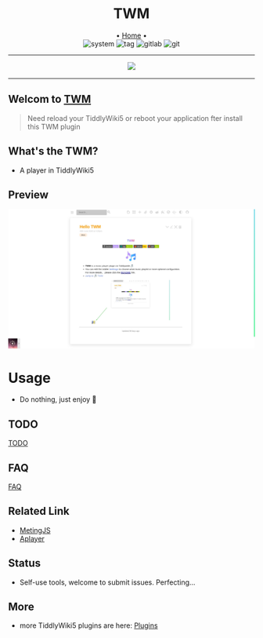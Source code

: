 <h1 align="center">TWM</h1>

<div align="center">
  <span> • </span>
	<a href="https://oeyoews.github.io/twm">Home</a>
  <span> • </span>
</div>

<div align="center">
<img src="https://img.shields.io/badge/System-Linux-white.svg?style=flat-square&logo=linux&logoColor=white&color=BB9AF7" alt="system">
<img src="https://img.shields.io/gitlab/v/tag/oeyoews/twm?color=green&logo=FastAPI&style=flat-square" alt="tag">
<img src="https://img.shields.io/badge/Gitlab-Yes-ffcc00.svg?style=flat-square&logo=gitlab&label=Gitlab" alt="gitlab">
<img src="https://img.shields.io/badge/GIT-Yes-green.svg?style=flat-square&logo=git&label=GIT" alt="git">

<hr>

<img src="https://cdn.jsdelivr.net/gh/oeyoews/img/music-notes.png" width=128 />

</div>

<div align="center">

</div>

<hr>

## Welcom to [TWM](https://twms.vercel.app/)

> Need reload your TiddlyWiki5 or reboot your application fter install this TWM plugin

## What's the TWM?

* A player in TiddlyWiki5

## Preview

<div align="center">
 <img src="img/2022-07-22-16-45-25.png" alt="prwview twm" width=512>
</div>

# Usage

* Do nothing, just enjoy 🎵

## TODO

[TODO](docs/TODO.md)

##  FAQ

[FAQ](docs/FAQ.md)

## Related Link

* [MetingJS](https://github.com/metowolf/MetingJS)
* [Aplayer](https://github.com/DIYgod/APlayer)

## Status

* Self-use tools, welcome to submit issues. Perfecting...

## More

* more TiddlyWiki5 plugins are here: [Plugins](https://tw-cpl.netlify.app/#Index:Index)
